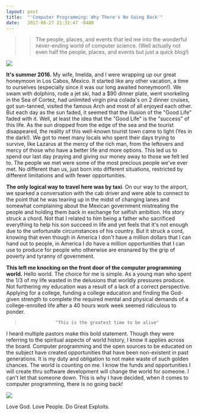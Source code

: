 ```yaml
---
layout: post
title:  "'Computer Programming: Why There's No Going Back'"
date:   2017-06-27 21:31:47 -0400
---
```


>>The people, places, and events that led me into the wonderful never-ending world of computer science. (Well actually not even half the people, places, and events but just a quick blog!)

![](http://i.imgur.com/TLDpHGMl.jpg?1)

**It's summer 2016.** My wife, Imelda, and I were wrapping up our great honeymoon in Los Cabos, Mexico. It started like any other vacation, a time to ourselves (especially since it was our long awaited honeymoon!). We swam with dolphins, rode a jet ski, had a $90 dinner plate, went snorkeling in the Sea of Cortez, had unlimited virgin pina colada's on 2 dinner cruises, got sun-tanned, visited the famous Arch and most of all enjoyed each other. But each day as the sun faded, it seemed that the illusion of the "Good Life" faded with it. Well, at least the idea that the "Good Life" is the "success" of this life. As the sun dropped from the edge of the sea and the tourist disappeared, the reality of this well-known tourist town came to light (Yes in the dark!). We got to meet many locals who spent their days trying to survive, like Lazarus at the mercy of the rich man, from the leftovers and mercy of those who have a better life and more options. This led us to spend our last day praying and giving our money away to those we felt led to. The people we met were some of the most precious people we've ever met. No different than us, just born into different situations, restricted by different limitations and with fewer opportunities.

**The only logical way to travel here was by taxi**. On our way to the airport, we sparked a conversation with the cab driver and were able to connect to the point that he was tearing up in the midst of changing lanes and somewhat complaining about the Mexican government mistreating the people and holding them back in exchange for selfish ambition. His story struck a chord. Not that I related to him being a father who sacrificed everything to help his son succeed in life and yet feels that it's not enough due to the unfortunate circumstances of his country. But it struck a cord, knowing that even though in America I don't have a million dollars that I can hand out to people, in America I do have a million opportunities that I can use to produce for people who otherwise are ensnared by the grip of poverty and tyranny of government.

**This left me knocking on the front door of the computer programming world.** Hello world. The choice for me is simple. As a young man who spent the 1/3 of my life wasted in the delusions that worldly pressures produce. Not furthering my education was a result of a lack of a correct perspective. Applying for a college, funding a college education and finding the God-given strength to complete the required mental and physical demands of a college-enrolled life after a 40 hours work week seemed ridiculous to ponder.
>                  "This is the greatest time to be alive"

I heard multiple pastors make this bold statement. Though they were referring to the spiritual aspects of world history, I know it applies across the board. Computer programming and the open sources to be educated on the subject have created opportunities that have been non-existent in past generations. It is my duty and obligation to not make waste of such golden chances. The world is counting on me. I know the funds and opportunities I will create thru software development will change the world for someone. I can't let that someone down. This is why I have decided, when it comes to computer programming, there is no going back!

![](http://i.imgur.com/Be5k3hY.jpg?1/)

Love God. Love People. Do Great Exploits.


